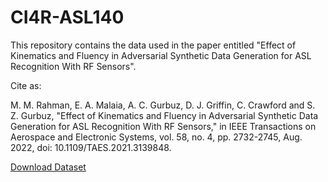 # CI4R-ASL140

This repository contains the data used in the paper entitled "Effect of Kinematics and Fluency in Adversarial Synthetic Data Generation for ASL Recognition With RF Sensors".

Cite as:

M. M. Rahman, E. A. Malaia, A. C. Gurbuz, D. J. Griffin, C. Crawford and S. Z. Gurbuz, "Effect of Kinematics and Fluency in Adversarial Synthetic Data Generation for ASL Recognition With RF Sensors," in IEEE Transactions on Aerospace and Electronic Systems, vol. 58, no. 4, pp. 2732-2745, Aug. 2022, doi: 10.1109/TAES.2021.3139848.

[Download Dataset](https://storage.cloud.google.com/140_words_native_asl_dataset)

